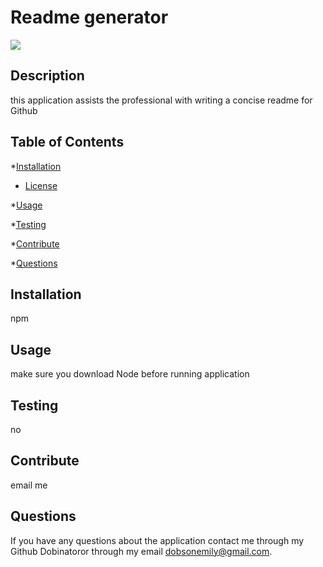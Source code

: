 # Readme generator
  <img src="https://img.shields.io/badge/License-MIT-yellow.svg"></img>


 ## Description
 this application assists the professional with writing a concise readme for Github 


 ## Table of Contents


*[Installation](#installion)

* [License](#license)


*[Usage](#usage)

*[Testing](#testing)

*[Contribute](#contribute)

*[Questions](#questions)

## Installation
npm

## Usage
make sure you download Node before running application

## Testing
no

## Contribute
email me 

## Questions
 If you have any questions about the application contact me through my Github Dobinatoror through my
email dobsonemily@gmail.com. 

